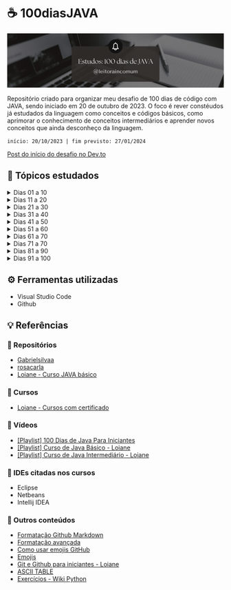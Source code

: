 # ☕ 100diasJAVA

<div align="center">
  <img src=".\img\100diasJAVA.png">
</div>

Repositório criado para organizar meu desafio de 100 dias de código com JAVA, sendo iniciado em 20 de outubro de 2023.
O foco é rever constéudos já estudados da linguagem como conceitos e códigos básicos, como aprimorar o conhecimento de conceitos intermediários e aprender novos conceitos que ainda desconheço da linguagem.
```
início: 20/10/2023 | fim previsto: 27/01/2024
```

[Post do início do desafio no Dev.to](dev.to/leitoraincomum/100-dias-de-java-44jg)

## 📌 Tópicos estudados

<details>

<summary>Dias 01 a 10</summary>

###### Dia 01 

- Planejamento dos estudos gerais e, especificações dos dias 01 a 10.
- Reorganização do repositório.
- Revisão das aulas de 01 a 04 do curso [JAVA básico](https://loiane.training/curso/java-basico) sobre conceitos e instalação do framework.
- Post sobre o início do desafio [dev.to](https://dev.to/feministech/100-dias-de-java-44jg).
- Temas vistos: conceitos básicos da linguagem, framework e reposiotórios para organização do início dos estudos.

###### Dia 02
- Revisão da aula 05 do curso [JAVA básico](https://loiane.training/curso/java-basico).
- Temas vistos: estrutura básica de como criar a primeira classe e "olá mundo".

###### Dia 03
- Revisão da aula 06 do curso [JAVA básico](https://loiane.training/curso/java-basico)
- Alteração do repositório e alteração do nome pra colocar todo o conteúdo do desafio no mesmo repositório.
- Temas vistos: definição de argumentos que serão recebids e exemplo na prática.

###### Dia 04
- Revisão de conceitos para prova de aptidão técnica de processo seletivo para um curso.
- Temas vistos: conceitos gerais da linguagem e lógica.

###### Dia 05
- Revisão das aulas 07 e 08 do curso [JAVA básico](https://loiane.training/curso/java-basico).
- Temas vistos: entendendo erros de sintaxe, semantica e tempo de execução. Conhecendo IDEs.

###### Dia 06
- Revisão da aula 09 do curso [JAVA básico](https://loiane.training/curso/java-basico).
- Tema visto: Introdução à Orientação a Objetos.

###### Dia 07
- Revisão da aula 10 do curso [JAVA básico](https://loiane.training/curso/java-basico).
- Temas vistos: Introdução a Variáveis - palavras reservadas, boas práticas e introdução sobre tipos primitivos.

###### Dia 08
- Revisão da aula 11 do curso [JAVA básico](https://loiane.training/curso/java-basico).
- Temas vistos: Variáveis -> Tipos Primitivos: boolean, números inteiros (byte, short, int, long e char) e ponto flutuante (float e double). Uso de notação cientifica, hexadecimais, octais e binários. Uso do undescore nos números literais (o que pode e não pode). Usos de escapes no char (\t - tab, \n - nova linha, etc).

###### Dia 09
- Revisão das aulas 12 e 13 do curso [JAVA básico](https://loiane.training/curso/java-basico).
- Temas vistos: Leitura de dados do teclado com a classe Scanner. Operadores lógicos, aritiméticos, relacionais e assignment. Conceito da tabela verdade, curto circuito e ordem de precedência. Revisão dos exercícios de fixação de conceitos vistos.

###### Dia 10
- Revisão das aulas 14 e 15 do curso [JAVA básico](https://loiane.training/curso/java-basico).
- Temas vistos: Condicionais if-else e switch-case. Revisão dos exercícios de fixação de conceitos vistos.

###### 🏆 Resumo dos dias 01 a 10: [Dev.to](https://dev.to/leitoraincomum/100-dias-de-java-dias-1-a-10-1j3m)
</details>

<details>

<summary>Dias 11 a 20</summary>

###### Dia 11
- Revisão da correção dos exercícios das aulas 14 e 15 do curso [JAVA básico](https://loiane.training/curso/java-basico).
- Temas vistos: Condicionais if-else e switch-case.

###### Dia 12
- Revisão das aulas 16 e 17 do curso [JAVA básico](https://loiane.training/curso/java-basico).
- Temas vistos: Estruturas de repetição while, do-while e for. Início da revisão dos exercícios de fixação de conceitos vistos.

###### Dia 13
- Revisão da correção dos exercícios das aulas 16 e 17 do curso [JAVA básico](https://loiane.training/curso/java-basico).
- Temas vistos: Término da revisão dos exercícios de fixação dos últimos conceitos vistos.

###### Dia 14
- Revisão das aulas 18 e 19 do curso [JAVA básico](https://loiane.training/curso/java-basico).
- Temas vistos: Comandos Break e Continue. Vetores (Arrays). Início da revisão dos exercícios de fixação de conceitos vistos até o exercício 10.

###### Dia 15
- Revisão da correção dos exercícios da aula 19 do curso [JAVA básico](https://loiane.training/curso/java-basico).
- Temas vistos: Continuação da revisão dos exercícios de fixação dos últimos conceitos vistos até exercício 22.

###### Dia 16
- Revisão da correção dos exercícios da aula 19 do curso [JAVA básico](https://loiane.training/curso/java-basico).
- Temas vistos: Continuação da revisão dos exercícios de fixação dos últimos conceitos vistos até exercício 27.

###### Dia 17
- Revisão da correção dos exercícios da aula 19 do curso [JAVA básico](https://loiane.training/curso/java-basico).
- Temas vistos: Término da revisão dos exercícios de fixação dos últimos conceitos vistos.

###### Dia 18
- Revisão da aula 20 do curso [JAVA básico](https://loiane.training/curso/java-basico).
- Tema visto: Matrizes (Arrays Multidimensionais).

###### Dia 19
- Revisão da correção dos exercícios da aula 20 do curso [JAVA básico](https://loiane.training/curso/java-basico).
- Tema visto: Início da revisão dos exercícios de fixação de conceitos vistos e reorganização das pastas pois exercícios resolvidos não condizem com enunciado.

###### Dia 20
- Revisão da correção dos exercícios da aula 20 do curso [JAVA básico](https://loiane.training/curso/java-basico).
- Tema visto: Continuação da revisão dos exercícios de fixação de conceitos vistos.

🏆 Resumo dos dias 11 a 20: [dev.to](https://dev.to/leitoraincomum/100-dias-de-java-dias-11-a-20-4g8c)
</details>
<details>

<summary>Dias 21 a 30</summary>


###### Dia 21
- Revisão da correção dos exercícios da aula 20 e aulas 21, 22 e 23 do curso [JAVA básico](https://loiane.training/curso/java-basico).
- Temas vistos: Término da revisão dos exercícios de fixação de conceitos vistos da aula 20. Loop "for each". Debug Netbeans e Eclipse. Debug VS Code.

###### Dia 22
- Aula 24 do curso [JAVA básico](https://loiane.training/curso/java-basico).
- Tema visto: Orientação a Objetos: Classes e atributos. Estruturação para resolução dos exercícios da aula 24.

###### Dia 23
- Exercícios da aula 24 do curso [JAVA básico](https://loiane.training/curso/java-basico).
- Tema visto: Resolução dos exercícios da aula 24.

###### Dia 24

###### Dia 25

###### Dia 26

###### Dia 27

###### Dia 28

###### Dia 29

###### Dia 30

🏆 Resumo dos dias 21 a 30: 
</details>
<details>

<summary>Dias 31 a 40</summary>

###### Dia 31

###### Dia 32

###### Dia 33

###### Dia 34

###### Dia 35

###### Dia 36

###### Dia 37

###### Dia 38

###### Dia 39

###### Dia 40

🏆 Resumo dos dias 31 a 40: 
</details>
<details>

<summary>Dias 41 a 50</summary>

###### Dia 41

###### Dia 42

###### Dia 43

###### Dia 44

###### Dia 45

###### Dia 46

###### Dia 47

###### Dia 48

###### Dia 49

###### Dia 50

🏆 Resumo dos dias 41 a 50: 
</details>
<details>

<summary>Dias 51 a 60</summary>

###### Dia 51

###### Dia 52

###### Dia 53

###### Dia 54

###### Dia 55

###### Dia 56

###### Dia 57

###### Dia 58

###### Dia 59

###### Dia 60

🏆 Resumo dos dias 51 a 60: 
</details>
<details>

<summary>Dias 61 a 70</summary>

###### Dia 61

###### Dia 62

###### Dia 63

###### Dia 64

###### Dia 65

###### Dia 66

###### Dia 67

###### Dia 68

###### Dia 69

###### Dia 70

🏆 Resumo dos dias 61 a 70: 
</details>
<details>

<summary>Dias 71 a 70</summary>

###### Dia 71

###### Dia 72

###### Dia 73

###### Dia 74

###### Dia 75

###### Dia 76

###### Dia 77

###### Dia 78

###### Dia 79

###### Dia 80

🏆 Resumo dos dias 71 a 80: 
</details>
<details>

<summary>Dias 81 a 90</summary>

###### Dia 81

###### Dia 82

###### Dia 83

###### Dia 84

###### Dia 85

###### Dia 86

###### Dia 87

###### Dia 88

###### Dia 89

###### Dia 90

🏆 Resumo dos dias 81 a 90: 
</details>
<details>

<summary>Dias 91 a 100</summary>

###### Dia 91

###### Dia 92

###### Dia 93

###### Dia 94

###### Dia 95

###### Dia 96

###### Dia 97

###### Dia 98

###### Dia 99

###### Dia 100

🏆 Resumo dos dias 91 a 100: 
</details>

## ⚙️ Ferramentas utilizadas
- Visual Studio Code
- Github

## 💡 Referências

### 📂 Repositórios

- [Gabrielsilvaa](https://github.com/Gabrielsilvaa/100-Dias-de-Java-para-iniciantes-)
- [rosacarla](https://github.com/rosacarla/100-days-of-code-challenge-Java)
- [Loiane - Curso JAVA básico](https://github.com/loiane/curso-java-basico)

### 📄 Cursos
- [Loiane - Cursos com certificado](https://loiane.training)


### 🎥 Vídeos
- [[Playlist] 100 Dias de Java Para Iniciantes](https://www.youtube.com/playlist?list=PL2e_bCYJql2cn0S-fXTBoOMeP_ymSwDDD)
- [[Playlist] Curso de Java Básico - Loiane](https://www.youtube.com/playlist?list=PLGxZ4Rq3BOBq0KXHsp5J3PxyFaBIXVs3r)
- [[Playlist] Curso de Java Intermediário - Loiane](https://www.youtube.com/playlist?list=PLGxZ4Rq3BOBoqYyFWOV_YbfBW80YGAGEI)


### 🎯 IDEs citadas nos cursos
- Eclipse
- Netbeans
- Intellij IDEA

### 📍 Outros conteúdos
- [Formatação Github Markdown](https://docs.github.com/pt/get-started/writing-on-github/getting-started-with-writing-and-formatting-on-github/basic-writing-and-formatting-syntax#further-reading)
- [Formatação avançada](https://docs.github.com/pt/get-started/writing-on-github/working-with-advanced-formatting)
- [Como usar emojis GitHub](https://github.com/StylishThemes/GitHub-Custom-Emojis)
- [Emojis](https://gist.github.com/rxaviers/7360908)
- [Git e Github para iniciantes - Loiane](https://www.youtube.com/watch?v=UMhskLXJuq4)
- [ASCII TABLE](https://www.asciitable.com)
- [Exercícios - Wiki Python](https://wiki.python.org.br/ListaDeExercicios)